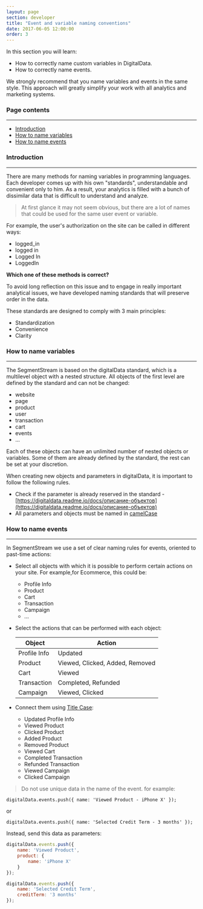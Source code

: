 ```yaml
---
layout: page
section: developer
title: "Event and variable naming conventions"
date: 2017-06-05 12:00:00
order: 3
---
```


In this section you will learn:
* How to correctly name custom variables in DigitalData.
* How to correctly name events.

We strongly recommend that you name variables and events in the same style. This approach will greatly simplify your work with all analytics and marketing systems.

### Page contents
------
<ul class="page-navigation">
  <li><a href="#0">Introduction</a></li>
  <li><a href="#1">How to name variables</a></li>
  <li><a href="#1">How to name events</a></li>
</ul>

### <a name="1"></a>Introduction
------
There are many methods for naming variables in programming languages. Each developer comes up with his own "standards", understandable and convenient only to him. As a result, your analytics is filled with a bunch of dissimilar data that is difficult to understand and analyze.

> At first glance it may not seem obvious, but there are a lot of names that could be used for the same user event or variable.

For example, the user's authorization on the site can be called in different ways:

* logged_in
* logged in
* Logged In
* LoggedIn

**Which one of these methods is correct?**

To avoid long reflection on this issue and to engage in really important analytical issues, we have developed naming standards that will preserve order in the data.

These standards are designed to comply with 3 main principles:

* Standardization
* Convenience
* Clarity

### <a name="1"></a>How to name variables
------
The SegmentStream is based on the digitalData standard, which is a multilevel object with a nested structure. All objects of the first level are defined by the standard and can not be changed:

* website
* page
* product
* user
* transaction
* cart
* events
* ...

Each of these objects can have an unlimited number of nested objects or variables. Some of them are already defined by the standard, the rest can be set at your discretion.

When creating new objects and parameters in digitalData, it is important to follow the following rules.

* Check if the parameter is already reserved in the standard - [https://digitaldata.readme.io/docs/описание-объектов](https://digitaldata.readme.io/docs/описание-объектов)
* All parameters and objects must be named in [camelCase](https://en.wikipedia.org/wiki/Camel_case)


### <a name="2"></a>How to name events
------
In SegmentStream we use a set of clear naming rules for events, oriented to past-time actions:

* Select all objects with which it is possible to perform certain actions on your site. For example,for Ecommerce, this could be:
  * Profile Info
  * Product
  * Cart
  * Transaction
  * Campaign
  * ...

* Select the actions that can be performed with each object:

  Object | Action
  --- | ---
  Profile Info|Updated
  Product|Viewed, Clicked, Added, Removed
  Cart|Viewed
  Transaction|Completed, Refunded
  Campaign|Viewed, Clicked

* Connect them using [Title Case](http://titlecase.com):
  * Updated Profile Info
  * Viewed Product
  * Clicked Product
  * Added Product
  * Removed Product
  * Viewed Cart
  * Completed Transaction
  * Refunded Transaction
  * Viewed Campaign
  * Clicked Campaign

> Do not use unique data in the name of the event. for example:

```
digitalData.events.push({ name: 'Viewed Product - iPhone X' });
```

or

```
digitalData.events.push({ name: 'Selected Credit Term - 3 months' });
```

Instead, send this data as parameters:

```JavaScript
digitalData.events.push({
    name: 'Viewed Product',
    product: {
        name: 'iPhone X'
    }
});
```

```JavaScript
digitalData.events.push({
    name: 'Selected Credit Term',
    creditTerm: '3 months'
});
```
